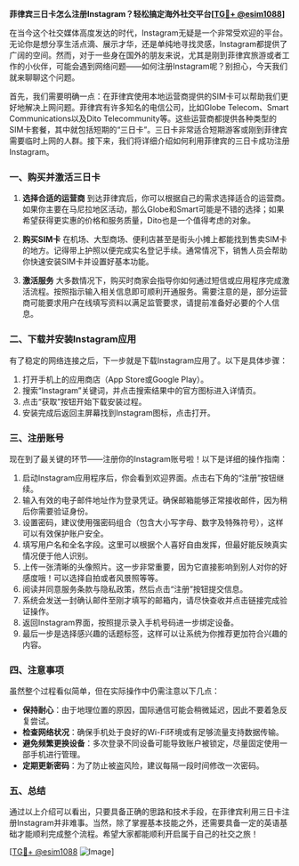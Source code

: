 **菲律宾三日卡怎么注册Instagram？轻松搞定海外社交平台[[TG💪+ @esim1088](https://t.me/s/esim1088)]**

在当今这个社交媒体高度发达的时代，Instagram无疑是一个非常受欢迎的平台。无论你是想分享生活点滴、展示才华，还是单纯地寻找灵感，Instagram都提供了广阔的空间。然而，对于一些身在国外的朋友来说，尤其是刚到菲律宾旅游或者工作的小伙伴，可能会遇到网络问题——如何注册Instagram呢？别担心，今天我们就来聊聊这个问题。

首先，我们需要明确一点：在菲律宾使用本地运营商提供的SIM卡可以帮助我们更好地解决上网问题。菲律宾有许多知名的电信公司，比如Globe Telecom、Smart Communications以及Dito Telecommunity等。这些运营商都提供各种类型的SIM卡套餐，其中就包括短期的“三日卡”。三日卡非常适合短期游客或刚到菲律宾需要临时上网的人群。接下来，我们将详细介绍如何利用菲律宾的三日卡成功注册Instagram。

### 一、购买并激活三日卡

1. **选择合适的运营商**
   到达菲律宾后，你可以根据自己的需求选择适合的运营商。如果你主要在马尼拉地区活动，那么Globe和Smart可能是不错的选择；如果希望获得更实惠的价格和服务质量，Dito也是一个值得考虑的对象。
   
2. **购买SIM卡**
   在机场、大型商场、便利店甚至是街头小摊上都能找到售卖SIM卡的地方。记得带上护照以便完成实名登记手续。通常情况下，销售人员会帮助你快速安装SIM卡并设置好基本功能。

3. **激活服务**
   大多数情况下，购买时商家会指导你如何通过短信或应用程序完成激活流程。按照指示输入相关信息即可顺利开通服务。需要注意的是，部分运营商可能要求用户在线填写资料以满足监管要求，请提前准备好必要的个人信息。

### 二、下载并安装Instagram应用

有了稳定的网络连接之后，下一步就是下载Instagram应用了。以下是具体步骤：

1. 打开手机上的应用商店（App Store或Google Play）。
2. 搜索“Instagram”关键词，并点击搜索结果中的官方图标进入详情页。
3. 点击“获取”按钮开始下载安装过程。
4. 安装完成后返回主屏幕找到Instagram图标，点击打开。

### 三、注册账号

现在到了最关键的环节——注册你的Instagram账号啦！以下是详细的操作指南：

1. 启动Instagram应用程序后，你会看到欢迎界面。点击右下角的“注册”按钮继续。
2. 输入有效的电子邮件地址作为登录凭证。确保邮箱能够正常接收邮件，因为稍后你需要验证身份。
3. 设置密码，建议使用强密码组合（包含大小写字母、数字及特殊符号），这样可以有效保护账户安全。
4. 填写用户名和全名字段。这里可以根据个人喜好自由发挥，但最好能反映真实情况便于他人识别。
5. 上传一张清晰的头像照片。这一步非常重要，因为它直接影响到别人对你的好感度哦！可以选择自拍或者风景照等等。
6. 阅读并同意服务条款与隐私政策，然后点击“注册”按钮提交信息。
7. 系统会发送一封确认邮件至刚才填写的邮箱内，请尽快查收并点击链接完成验证操作。
8. 返回Instagram界面，按照提示录入手机号码进一步绑定设备。
9. 最后一步是选择感兴趣的话题标签，这样可以让系统为你推荐更加符合兴趣的内容。

### 四、注意事项

虽然整个过程看似简单，但在实际操作中仍需注意以下几点：

- **保持耐心**：由于地理位置的原因，国际通信可能会稍微延迟，因此不要着急反复尝试。
- **检查网络状况**：确保手机处于良好的Wi-Fi环境或有足够流量支持数据传输。
- **避免频繁更换设备**：多次登录不同设备可能导致账户被锁定，尽量固定使用一部手机进行管理。
- **定期更新密码**：为了防止被盗风险，建议每隔一段时间修改一次密码。

### 五、总结

通过以上介绍可以看出，只要具备正确的思路和技术手段，在菲律宾利用三日卡注册Instagram并非难事。当然，除了掌握基本技能之外，还需要具备一定的英语基础才能顺利完成整个流程。希望大家都能顺利开启属于自己的社交之旅！

[[TG💪+ @esim1088](https://t.me/s/esim1088) ![Image](https://i.postimg.cc/4NQfJmqS/Snipaste-2025-05-13-00-14-12.png)]